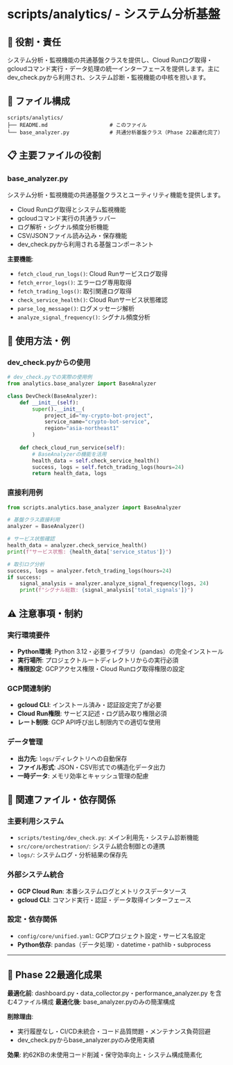 # scripts/analytics/ - システム分析基盤

## 🎯 役割・責任

システム分析・監視機能の共通基盤クラスを提供し、Cloud Runログ取得・gcloudコマンド実行・データ処理の統一インターフェースを提供します。主にdev_check.pyから利用され、システム診断・監視機能の中核を担います。

## 📂 ファイル構成

```
scripts/analytics/
├── README.md                    # このファイル
└── base_analyzer.py             # 共通分析基盤クラス（Phase 22最適化完了）
```

## 📋 主要ファイルの役割

### **base_analyzer.py**
システム分析・監視機能の共通基盤クラスとユーティリティ機能を提供します。
- Cloud Runログ取得とシステム監視機能
- gcloudコマンド実行の共通ラッパー
- ログ解析・シグナル頻度分析機能
- CSV/JSONファイル読み込み・保存機能
- dev_check.pyから利用される基盤コンポーネント

**主要機能**:
- `fetch_cloud_run_logs()`: Cloud Runサービスログ取得
- `fetch_error_logs()`: エラーログ専用取得
- `fetch_trading_logs()`: 取引関連ログ取得
- `check_service_health()`: Cloud Runサービス状態確認
- `parse_log_message()`: ログメッセージ解析
- `analyze_signal_frequency()`: シグナル頻度分析

## 📝 使用方法・例

### **dev_check.pyからの使用**
```python
# dev_check.pyでの実際の使用例
from analytics.base_analyzer import BaseAnalyzer

class DevCheck(BaseAnalyzer):
    def __init__(self):
        super().__init__(
            project_id="my-crypto-bot-project",
            service_name="crypto-bot-service",
            region="asia-northeast1"
        )
    
    def check_cloud_run_service(self):
        # BaseAnalyzerの機能を活用
        health_data = self.check_service_health()
        success, logs = self.fetch_trading_logs(hours=24)
        return health_data, logs
```

### **直接利用例**
```python
from scripts.analytics.base_analyzer import BaseAnalyzer

# 基盤クラス直接利用
analyzer = BaseAnalyzer()

# サービス状態確認
health_data = analyzer.check_service_health()
print(f"サービス状態: {health_data['service_status']}")

# 取引ログ分析
success, logs = analyzer.fetch_trading_logs(hours=24)
if success:
    signal_analysis = analyzer.analyze_signal_frequency(logs, 24)
    print(f"シグナル総数: {signal_analysis['total_signals']}")
```

## ⚠️ 注意事項・制約

### **実行環境要件**
- **Python環境**: Python 3.12・必要ライブラリ（pandas）の完全インストール
- **実行場所**: プロジェクトルートディレクトリからの実行必須
- **権限設定**: GCPアクセス権限・Cloud Runログ取得権限の設定

### **GCP関連制約**
- **gcloud CLI**: インストール済み・認証設定完了が必要
- **Cloud Run権限**: サービス記述・ログ読み取り権限必須
- **レート制限**: GCP API呼び出し制限内での適切な使用

### **データ管理**
- **出力先**: `logs/`ディレクトリへの自動保存
- **ファイル形式**: JSON・CSV形式での構造化データ出力
- **一時データ**: メモリ効率とキャッシュ管理の配慮

## 🔗 関連ファイル・依存関係

### **主要利用システム**
- `scripts/testing/dev_check.py`: メイン利用先・システム診断機能
- `src/core/orchestration/`: システム統合制御との連携
- `logs/`: システムログ・分析結果の保存先

### **外部システム統合**
- **GCP Cloud Run**: 本番システムログとメトリクスデータソース
- **gcloud CLI**: コマンド実行・認証・データ取得インターフェース

### **設定・依存関係**
- `config/core/unified.yaml`: GCPプロジェクト設定・サービス名設定
- **Python依存**: pandas（データ処理）・datetime・pathlib・subprocess

---

## 🎯 Phase 22最適化成果

**最適化前**: dashboard.py・data_collector.py・performance_analyzer.py を含む4ファイル構成
**最適化後**: base_analyzer.pyのみの簡潔構成

**削除理由**: 
- 実行履歴なし・CI/CD未統合・コード品質問題・メンテナンス負荷回避
- dev_check.pyからbase_analyzer.pyのみ使用実績

**効果**: 約62KBの未使用コード削減・保守効率向上・システム構成簡素化